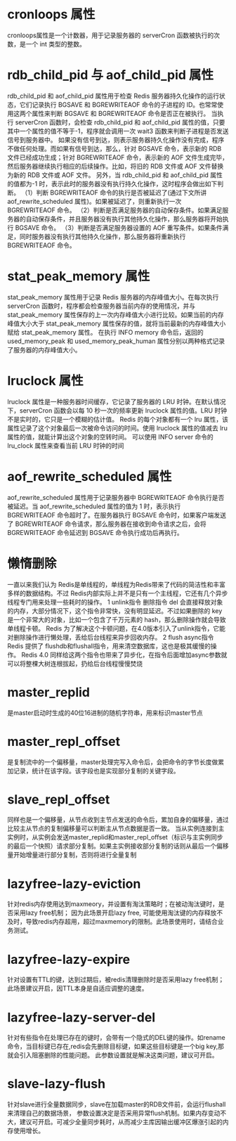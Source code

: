 # cronloops 属性
cronloops属性是一个计数器，用于记录服务器的 serverCron 函数被执行的次数，是一个 int 类型的整数。

# rdb_child_pid 与 aof_child_pid 属性
rdb_child_pid 和 aof_child_pid 属性用于检查 Redis 服务器持久化操作的运行状态，它们记录执行 BGSAVE 和 BGREWRITEAOF 命令的子进程的 ID。也常常使用这两个属性来判断 BGSAVE 和 BGREWRITEAOF 命令是否正在被执行。
当执行 serverCron 函数时，会检查 rdb_child_pid 和 aof_child_pid 属性的值，只要其中一个属性的值不等于-1，程序就会调用一次 wait3 函数来判断子进程是否发送信号到服务器中。
如果没有信号到达，则表示服务器持久化操作没有完成，程序不做任何处理。而如果有信号到达，那么，针对 BGSAVE 命令，表示新的 RDB 文件已经成功生成；针对 BGREWRITEAOF 命令，表示新的 AOF 文件生成完毕，然后服务器继续执行相应的后续操作。比如，将旧的 RDB 文件或 AOF 文件替换为新的 RDB 文件或 AOF 文件。
另外，当 rdb_child_pid 和 aof_child_pid 属性的值都为-1 时，表示此时的服务器没有执行持久化操作，这时程序会做出如下判断。
（1）判断 BGREWRITEAOF 命令的执行是否被延迟了(通过下文所讲aof_rewrite_scheduled 属性)。如果被延迟了，则重新执行一次 BGREWRITEAOF 命令。
（2）判断是否满足服务器的自动保存条件。如果满足服务器的自动保存条件，并且服务器没有执行其他持久化操作，那么服务器将开始执行 BGSAVE 命令。
（3）判断是否满足服务器设置的 AOF 重写条件。如果条件满足，同时服务器没有执行其他持久化操作，那么服务器将重新执行 BGREWRITEAOF 命令。

# stat_peak_memory 属性
stat_peak_memory 属性用于记录 Redis 服务器的内存峰值大小。在每次执行 serverCron 函数时，程序都会检查服务器当前内存的使用情况，并与 stat_peak_memory 属性保存的上一次内存峰值大小进行比较。如果当前的内存峰值大小大于 stat_peak_memory 属性保存的值，就将当前最新的内存峰值大小赋给 stat_peak_memory 属性。
在执行 INFO memory 命令后，返回的 used_memory_peak 和 used_memory_peak_human 属性分别以两种格式记录了服务器的内存峰值大小。

# lruclock 属性
lruclock 属性是一种服务器时间缓存，它记录了服务器的 LRU 时钟。在默认情况下，serverCron 函数会以每 10 秒一次的频率更新 lruclock 属性的值。LRU 时钟不是实时的，它只是一个模糊的估计值。
Redis 的每个对象都有一个 lru 属性，该属性记录了这个对象最后一次被命令访问的时间。使用 lruclock 属性的值减去 lru 属性的值，就能计算出这个对象的空转时间。
可以使用 INFO server 命令的 lru_clock 属性来查看当前 LRU 时钟的时间

# aof_rewrite_scheduled 属性
aof_rewrite_scheduled 属性用于记录服务器中 BGREWRITEAOF 命令执行是否被延迟。当 aof_rewrite_scheduled 属性的值为 1 时，表示执行 BGREWRITEAOF 命令超时了。在服务器执行 BGSAVE 命令时，如果客户端发送了 BGREWRITEAOF 命令请求，那么服务器在接收到命令请求之后，会将 BGREWRITEAOF 命令延迟到 BGSAVE 命令执行成功后再执行。

# 懒惰删除
一直以来我们认为 Redis是单线程的，单线程为Redis带来了代码的简洁性和丰富多样的数据结构。不过 Redis内部实际上并不是只有一个主线程，它还有几个异步线程专门用来处理一些耗时的操作。
1 unlink指令
删除指令 del 会直接释放对象的内存，大部分情况下，这个指令非常快，没有明显延迟。不过如果删除的 key 是一个非常大的对象，比如一个包含了千万元素的 hash，那么删除操作就会导致单线程卡顿。
Redis 为了解决这个卡顿问题，在4.0版本引入了unlink指令，它能对删除操作进行懒处理，丢给后台线程来异步回收内存。
2 flush async指令
Redis 提供了 flushdb和flushall指令，用来清空数据库，这也是极其缓慢的操作。
Redis 4.0 同样给这两个指令也带来了异步化，在指令后面增加async参数就可以将整棵大树连根拔起，扔给后台线程慢慢焚烧

# master_replid
是master启动时生成的40位16进制的随机字符串，用来标识master节点

# master_repl_offset
是复制流中的一个偏移量，master处理完写入命令后，会把命令的字节长度做累加记录，统计在该字段。该字段也是实现部分复制的关键字段。

# slave_repl_offset
同样也是一个偏移量，从节点收到主节点发送的命令后，累加自身的偏移量，通过比较主从节点的复制偏移量可以判断主从节点数据是否一致。
当从实例连接到主实例时，从实例会发送master_replid和master_repl_offset（标识与主实例同步的最后一个快照）请求部分复制。如果主实例接收部分复制的话则从最后一个偏移量开始增量进行部分复制，否则将进行全量复制

# lazyfree-lazy-eviction
针对redis内存使用达到maxmeory，并设置有淘汰策略时；在被动淘汰键时，是否采用lazy free机制；
因为此场景开启lazy free, 可能使用淘汰键的内存释放不及时，导致redis内存超用，超过maxmemory的限制。此场景使用时，请结合业务测试。

# lazyfree-lazy-expire
针对设置有TTL的键，达到过期后，被redis清理删除时是否采用lazy free机制；
此场景建议开启，因TTL本身是自适应调整的速度。

# lazyfree-lazy-server-del
针对有些指令在处理已存在的键时，会带有一个隐式的DEL键的操作。如rename命令，当目标键已存在,redis会先删除目标键，如果这些目标键是一个big key,那就会引入阻塞删除的性能问题。 此参数设置就是解决这类问题，建议可开启。

# slave-lazy-flush
针对slave进行全量数据同步，slave在加载master的RDB文件前，会运行flushall来清理自己的数据场景，
参数设置决定是否采用异常flush机制。如果内存变动不大，建议可开启。可减少全量同步耗时，从而减少主库因输出缓冲区爆涨引起的内存使用增长。